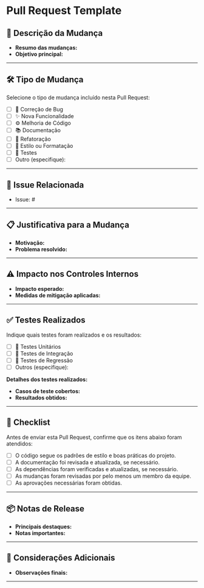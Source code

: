 # Pull Request Template

## 📄 Descrição da Mudança

<!-- Descreva de forma clara e objetiva as alterações realizadas nesta Pull Request. -->
- **Resumo das mudanças:** 
- **Objetivo principal:**

---

## 🛠️ Tipo de Mudança

Selecione o tipo de mudança incluído nesta Pull Request:

- [ ] 🐞 Correção de Bug
- [ ] ✨ Nova Funcionalidade
- [ ] ⚙️ Melhoria de Código
- [ ] 📚 Documentação
- [ ] 🔧 Refatoração
- [ ] 🎨 Estilo ou Formatação
- [ ] 🧪 Testes
- [ ] Outro (especifique):

---

## 🔗 Issue Relacionada

<!-- Se aplicável, inclua a referência à issue correspondente usando #número_da_issue. -->
- Issue: #

---

## 📋 Justificativa para a Mudança

<!-- Explique a motivação para esta alteração e como ela contribui para os objetivos do projeto. -->
- **Motivação:**
- **Problema resolvido:**

---

## ⚠️ Impacto nos Controles Internos

<!-- Explique como esta mudança afeta processos ou controles internos (ex: SOX, conformidade, auditorias). -->
- **Impacto esperado:**
- **Medidas de mitigação aplicadas:** 

---

## ✅ Testes Realizados

Indique quais testes foram realizados e os resultados:

- [ ] 🧪 Testes Unitários
- [ ] 🔗 Testes de Integração
- [ ] 🔄 Testes de Regressão
- [ ] Outros (especifique):

**Detalhes dos testes realizados:**
- **Casos de teste cobertos:**
- **Resultados obtidos:**

---

## 📑 Checklist

Antes de enviar esta Pull Request, confirme que os itens abaixo foram atendidos:

- [ ] O código segue os padrões de estilo e boas práticas do projeto.
- [ ] A documentação foi revisada e atualizada, se necessário.
- [ ] As dependências foram verificadas e atualizadas, se necessário.
- [ ] As mudanças foram revisadas por pelo menos um membro da equipe.
- [ ] As aprovações necessárias foram obtidas.

---

## 📦 Notas de Release

<!-- Inclua qualquer informação relevante para o release, como novas funcionalidades ou correções de bugs. -->
- **Principais destaques:**
- **Notas importantes:**

---

## 💬 Considerações Adicionais

<!-- Adicione quaisquer observações ou informações adicionais relevantes para esta Pull Request. -->
- **Observações finais:**

---
